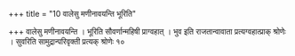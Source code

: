 +++
title = "10 वालेसु मणीनावयन्ति भूरिति"

+++
वालेसु मणीनावयन्ति । भूरिति सौवर्णान्महिषी प्राग्वहात् । भुव इति राजतान्वावाता प्रत्यग्वहात्प्राक् श्रोणेः । सुवरिति सामुद्रान्परिवृक्ती प्रत्यक् श्रोणेः १०